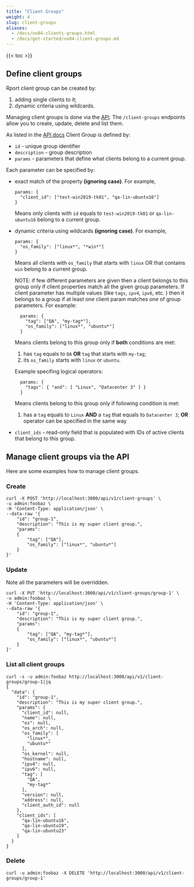 ```yaml
---
title: "Client Groups"
weight: 4
slug: client-groups
aliases:
  - /docs/no04-clients-groups.html
  - /docs/get-started/no04-client-groups.md
---
```

{{< toc >}}

## Define client groups

Rport client group can be created by:

1. adding single clients to it;
2. dynamic criteria using wildcards.

Managing client groups is done via the [API](https://apidoc.openrport.io/master/#tag/Client-Groups).
The `/client-groups` endpoints allow you to create, update, delete and list them.

As listed in the [API docs](https://apidoc.openrport.io/master/#tag/Client-Groups) Client Group is defined by:

* `id` - unique group identifier
* `description` - group description
* `params` - parameters that define what clients belong to a current group.

Each parameter can be specified by:

* exact match of the property **(ignoring case)**. For example,

  ```text
  params: {
    "client_id": ["test-win2019-tk01", "qa-lin-ubuntu16"]
  }
  ```

  Means only clients with `id` equals to `test-win2019-tk01` or `qa-lin-ubuntu16` belong to a current group.

* dynamic criteria using wildcards **(ignoring case)**. For example,

  ```text
  params: {
    "os_family": ["linux*", "*win*"]
  }
  ```

  Means all clients with `os_family` that starts with `linux` OR that contains `win` belong to a current group.

  NOTE: if few different parameters are given then a client belongs to this group only if client properties match all
  the given group parameters. If client parameter has multiple values (like `tags`, `ipv4`, `ipv6`, etc. ) then it belongs
  to a group if at least one client param matches one of group parameters.
  For example:

  ```text
    params: {
      "tag": ["QA", "my-tag*"],
      "os_family": ["linux*", "ubuntu*"]
    }
  ```

  Means clients belong to this group only if **both** conditions are met:
  1. has `tag` equals to `QA` **OR** `tag` that starts with `my-tag`;
  2. its `os_family` starts with `linux` or `ubuntu`.

  Example specifing logical operators:

  ```text
    params: {
      "tags": { "and": [ "Linux", "Datacenter 3" ] }
    }
  ```

  Means clients belong to this group only if following condition is met:
  1. has a `tag` equals to `Linux` **AND** a `tag` that equals to `Datacenter 3`;
  **OR** operator can be specified in the same way

* `client_ids` - read-only field that is populated with IDs of active clients that belong to this group.

## Manage client groups via the API

Here are some examples how to manage client groups.

### Create

```shell
curl -X POST 'http://localhost:3000/api/v1/client-groups' \
-u admin:foobaz \
-H 'Content-Type: application/json' \
--data-raw '{
    "id": "group-1",
    "description": "This is my super client group.",
    "params":
    {
        "tag": ["QA"],
        "os_family": ["linux*", "ubuntu*"]
    }
}'
```

### Update

Note all the parameters will be overridden.

```shell
curl -X PUT 'http://localhost:3000/api/v1/client-groups/group-1' \
-u admin:foobaz \
-H 'Content-Type: application/json' \
--data-raw '{
    "id": "group-1",
    "description": "This is my super client group.",
    "params":
    {
        "tag": ["QA", "my-tag*"],
        "os_family": ["linux*", "ubuntu*"]
    }
}'
```

### List all client groups

```shell
curl -s -u admin:foobaz http://localhost:3000/api/v1/client-groups/group-1|jq
{
  "data": {
    "id": "group-1",
    "description": "This is my super client group.",
    "params": {
      "client_id": null,
      "name": null,
      "os": null,
      "os_arch": null,
      "os_family": [
        "linux*",
        "ubuntu*"
      ],
      "os_kernel": null,
      "hostname": null,
      "ipv4": null,
      "ipv6": null,
      "tag": [
        "QA",
        "my-tag*"
      ],
      "version": null,
      "address": null,
      "client_auth_id": null
    },
    "client_ids": [
      "qa-lin-ubuntu16",
      "qa-lin-ubuntu19",
      "qa-lin-ubuntu23"
    ]
  }
}
```

### Delete

```shell
curl -u admin:foobaz -X DELETE 'http://localhost:3000/api/v1/client-groups/group-1'
```
